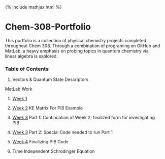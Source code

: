 {% include mathjax.html %}

# Chem-308-Portfolio
This portfolio is a collection of physical chemistry projects completed throughout Chem 308. Through a combination of programing on GitHub and MatLab, a heavy emphasis on probing topics in quantum chemistry via linear algebra is explored. 

### Table of Contents

1. Vectors & Quantum State Descriptors 

MatLab Work

1. [Week 1](/MatLab-Week-1.md)

1. [Week 2](/MatLab-Week-2.md)
  KE Matrix For PIB Example 

1. [Week 3](/MatLab-Week-3-Pt-1.md) Part 1: Continuation of Week 2; finalized form for investigating PIB
1. [Week 3](/MatLab-Week-3-Pt-II.md) Part 2: Special Code needed to run Part 1
  
1. [Week 4](/MatLab-Week-4.md) Finalizing PIB Code

2. Time Independent Schrodinger Equation
